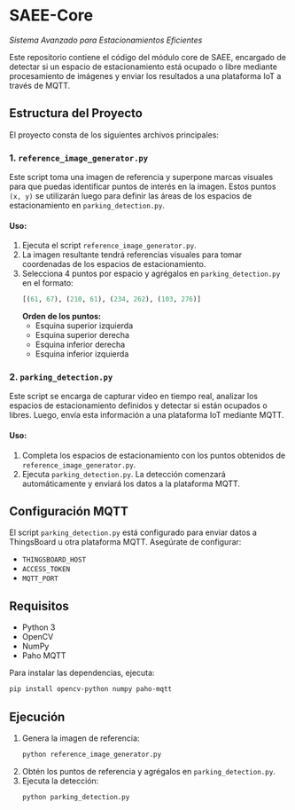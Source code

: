 # SAEE-Core
 
_Sistema Avanzado para Estacionamientos Eficientes_

Este repositorio contiene el código del módulo core de SAEE, encargado de detectar si un espacio de estacionamiento está ocupado o libre mediante procesamiento de imágenes y enviar los resultados a una plataforma IoT a través de MQTT.

## Estructura del Proyecto

El proyecto consta de los siguientes archivos principales:

### 1. `reference_image_generator.py`
Este script toma una imagen de referencia y superpone marcas visuales para que puedas identificar puntos de interés en la imagen. Estos puntos `(x, y)` se utilizarán luego para definir las áreas de los espacios de estacionamiento en `parking_detection.py`.

#### Uso:
1. Ejecuta el script `reference_image_generator.py`.
2. La imagen resultante tendrá referencias visuales para tomar coordenadas de los espacios de estacionamiento.
3. Selecciona 4 puntos por espacio y agrégalos en `parking_detection.py` en el formato:
   ```python
   [(61, 67), (210, 61), (234, 262), (103, 276)]
   ```
   **Orden de los puntos:**
   - Esquina superior izquierda
   - Esquina superior derecha
   - Esquina inferior derecha
   - Esquina inferior izquierda

### 2. `parking_detection.py`
Este script se encarga de capturar video en tiempo real, analizar los espacios de estacionamiento definidos y detectar si están ocupados o libres. Luego, envía esta información a una plataforma IoT mediante MQTT.

#### Uso:
1. Completa los espacios de estacionamiento con los puntos obtenidos de `reference_image_generator.py`.
2. Ejecuta `parking_detection.py`. La detección comenzará automáticamente y enviará los datos a la plataforma MQTT.

## Configuración MQTT
El script `parking_detection.py` está configurado para enviar datos a ThingsBoard u otra plataforma MQTT. Asegúrate de configurar:
- `THINGSBOARD_HOST`
- `ACCESS_TOKEN`
- `MQTT_PORT`

## Requisitos
- Python 3
- OpenCV
- NumPy
- Paho MQTT

Para instalar las dependencias, ejecuta:
```bash
pip install opencv-python numpy paho-mqtt
```

## Ejecución
1. Genera la imagen de referencia:
   ```bash
   python reference_image_generator.py
   ```
2. Obtén los puntos de referencia y agrégalos en `parking_detection.py`.
3. Ejecuta la detección:
   ```bash
   python parking_detection.py
   ```

